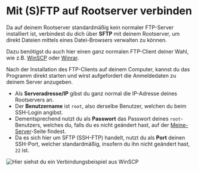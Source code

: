 # Mit (S)FTP auf Rootserver verbinden

Da auf deinem Rootserver standardmäßig kein normaler FTP-Server installiert ist, verbindest du dich über **SFTP** mit deinem Rootserver, um direkt Dateien mittels eines Datei-Browsers verwalten zu können.

Dazu benötigst du auch hier einen ganz normalen FTP-Client deiner Wahl, wie z.B. [WinSCP](https://winscp.net/eng/download.php) oder [Winrar](https://winrar.de/download.php).

Nach der Installation des FTP-Clients auf deinem Computer, kannst du das Programm direkt starten und wirst aufgefordert die Anmeldedaten zu deinem Server anzugeben.

* Als **Serveradresse/IP** gibst du ganz normal die IP-Adresse deines Rootservers an.
* Der **Benutzername** ist `root`, also derselbe Benutzer, welchen du beim SSH-Login angibst.
* Dementsprechend nutzt du als **Passwort** das Passwort deines `root`-Benutzers, welches du, falls du es nicht geändert hast, auf der [Meine-Server](https://Host-Zentrum.de/myservers#rootserver)-Seite findest.
* Da es sich hier um SFTP (SSH-FTP) handelt, nutzt du als **Port** deinen SSH-Port, welcher standardmäßig, insofern du ihn nicht geändert hast, `22` ist.

![Hier siehst du ein Verbindungsbeispiel aus WinSCP](../.gitbook/assets/sftp-verbinden.png)